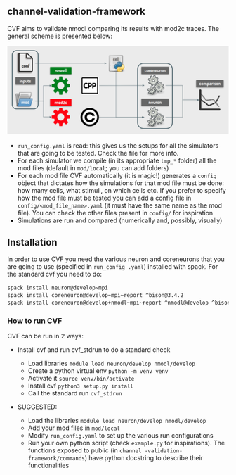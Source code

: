 ## channel-validation-framework

CVF aims to validate nmodl comparing its results with mod2c traces. The general scheme is presented below:

![scheme](scheme.png)

- `run_config.yaml` is read: this gives us the setups for all the simulators that are going to be tested. Check the
 file for more info.
- For each simulator we compile (in its appropriate `tmp_*` folder) all the mod files (default in `mod/local`; you
 can add folders)
- For each mod file CVF automatically (it is magic!) generates a `config` object that dictates how the simulations
 for that mod file must be done: how many cells, what stimuli, on which cells etc. If you prefer to specify how the
  mod file must be tested you can add a config file in `config/<mod_file_name>.yaml` (it must have the same name as
   the mod file). You can check the other files present in `config/` for inspiration
- Simulations are run and compared (numerically and, possibly, visually)


## Installation

In order to use CVF you need the various neuron and coreneurons that you are going to use (specified in `run_config
.yaml`) installed with spack. For the standard cvf you need to do:

```bash
spack install neuron@develop~mpi
spack install coreneuron@develop~mpi~report ^bison@3.4.2
spack install coreneuron@develop+nmodl~mpi~report ^nmodl@develop ^bison@3.4.2
```

### How to run CVF

CVF can be run in 2 ways:
- Install cvf and run cvf_stdrun to do a standard check
    - Load libraries `module load neuron/develop nmodl/develop`
    - Create a python virtual env `python -m venv venv`
    - Activate it `source venv/bin/activate`
    - Install cvf `python3 setup.py install`
    - Call the standard run `cvf_stdrun`

- SUGGESTED:
    - Load the libraries `module load neuron/develop nmodl/develop`
    - Add your mod files in `mod/local`
    - Modify `run_config.yaml` to set up the various run configurations
    - Run your own python script (check `example.py` for inspirations). The functions exposed to public (in `channel
    -validation-framework/commands`) have python docstring to describe their functionalities







